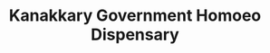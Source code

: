 ---
title: "Kanakkary Government Homoeo Dispensary"
url: /kanakkary/kanakkary-government-homoeo-dispensary/
shop: Sanitätshaus
---